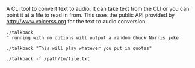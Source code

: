 A CLI tool to convert text to audio.  It can take text from the CLI or you can point it at a file to read in from.
This uses the public API provided by http://www.voicerss.org for the text to audio conversion.

```
./talkback 
^ running with no options will output a random Chuck Norris joke

./talkback "This will play whatever you put in quotes"

./talkback -f /path/to/file.txt
```
